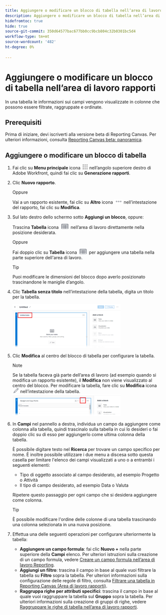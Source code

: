 ```yaml
---
title: Aggiungere o modificare un blocco di tabella nell’area di lavoro rapporti
description: Aggiungere o modificare un blocco di tabella nell’area di lavoro rapporti
hidefromtoc: true
hide: true
source-git-commit: 350d64577bac677bb0cc9bcb804c32b0301bc5d4
workflow-type: tm+mt
source-wordcount: '482'
ht-degree: 0%

---
```



# Aggiungere o modificare un blocco di tabella nell’area di lavoro rapporti

In una tabella le informazioni sui campi vengono visualizzate in colonne che possono essere filtrate, raggruppate e ordinate.

## Prerequisiti

Prima di iniziare, devi iscriverti alla versione beta di Reporting Canvas. Per ulteriori informazioni, consulta [Reporting Canvas beta: panoramica](/help/quicksilver/product-announcements/betas/canvas-dashboards-beta/reporting-canvas-beta-overview.md).

## Aggiungere o modificare un blocco di tabella

1. Fai clic su **Menu principale** icona ![](assets/main-menu-icon.png) nell’angolo superiore destro di Adobe Workfront, quindi fai clic su **Generazione rapporti**.
1. Clic **Nuovo rapporto**.

   Oppure

   Vai a un rapporto esistente, fai clic su **Altro** icona ![](assets/more-icon-27x15.png) nell’intestazione del rapporto, fai clic su **Modifica**.

1. Sul lato destro dello schermo sotto **Aggiungi un blocco**, oppure:

   Trascina **Tabella** icona ![](assets/table-icon.png) nell’area di lavoro direttamente nella posizione desiderata.

   Oppure

   Fai doppio clic su **Tabella** icona ![](assets/table-icon.png) per aggiungere una tabella nella parte superiore dell&#39;area di lavoro.

   >[!TIP]
   >
   >Puoi modificare le dimensioni del blocco dopo averlo posizionato trascinandone le maniglie d’angolo.

1. Clic **Tabella senza titolo** nell’intestazione della tabella, digita un titolo per la tabella.

   ![](assets/table-name-350x142.png)

1. Clic **Modifica** al centro del blocco di tabella per configurare la tabella.

   >[!NOTE]
   >
   >Se la tabella faceva già parte dell’area di lavoro (ad esempio quando si modifica un rapporto esistente), il **Modifica** non viene visualizzato al centro del blocco. Per modificare la tabella, fare clic su **Modifica** icona ![](assets/edit-icon.png) nell’intestazione della tabella.
   >![](assets/edit-icon-table-header-350x71.png)

1. In **Campi** nel pannello a destra, individua un campo da aggiungere come colonna alla tabella, quindi trascinalo sulla tabella in cui lo desideri o fai doppio clic su di esso per aggiungerlo come ultima colonna della tabella.

   È possibile digitare testo nel **Ricerca** per trovare un campo specifico per nome. È inoltre possibile utilizzare i due menu a discesa sotto questa casella per limitare l&#39;elenco dei campi visualizzati a uno o a entrambi i seguenti elementi:

   * Tipo di oggetto associato al campo desiderato, ad esempio Progetto o Attività
   * Il tipo di campo desiderato, ad esempio Data o Valuta

   Ripetere questo passaggio per ogni campo che si desidera aggiungere come colonna.

   >[!TIP]
   >
   >È possibile modificare l&#39;ordine delle colonne di una tabella trascinando una colonna selezionata in una nuova posizione.

1. Effettua una delle seguenti operazioni per configurare ulteriormente la tabella:

   * **Aggiungere un campo formula**: fai clic **Nuovo +** nella parte superiore della **Campi** elenco. Per ulteriori istruzioni sulla creazione di un campo formula, vedere [Creare un campo formula nell’area di lavoro Reporting](../../../reports-and-dashboards/reporting-canvas/table-blocks/create-formula-field.md).
   * **Aggiungi un filtro**: trascina il campo in base al quale vuoi filtrare la tabella su **Filtro** sopra la tabella. Per ulteriori informazioni sulla configurazione delle regole di filtro, consulta [Filtrare una tabella in Reporting Canvas (Area di lavoro rapporti)](../../../reports-and-dashboards/reporting-canvas/table-blocks/configure-filter-rules-for-table.md).
   * **Raggruppa righe per attributi specifici**: trascina il campo in base al quale vuoi raggruppare la tabella sul **Gruppo** sopra la tabella. Per ulteriori informazioni sulla creazione di gruppi di righe, vedere [Raggruppare le righe di tabella nell’area di lavoro rapporti](../../../reports-and-dashboards/reporting-canvas/table-blocks/group-rows-in-table.md).
